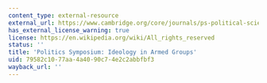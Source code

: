 ```yaml
---
content_type: external-resource
external_url: https://www.cambridge.org/core/journals/ps-political-science-and-politics/article/ideology-in-armed-groups/FFB382363C40F61EC701A63077CC3CD5
has_external_license_warning: true
license: https://en.wikipedia.org/wiki/All_rights_reserved
status: ''
title: 'Politics Symposium: Ideology in Armed Groups'
uid: 79582c10-77aa-4a40-90c7-4e2c2abbfbf3
wayback_url: ''
---
```

